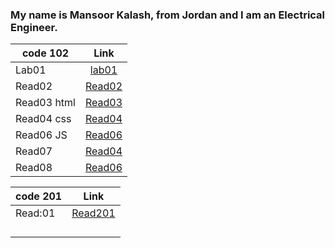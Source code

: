 
### My name is Mansoor Kalash, from Jordan and I am an Electrical Engineer.


| code 102      | Link                                                                        | 
| ------------- |:---------------------------------------------------------------------------:| 
| Lab01         |[lab01](https://mansoor-kalash.github.io/reading-notes/code-102d31/lab01)    | 
|  Read02       |[Read02](https://mansoor-kalash.github.io/reading-notes/code-102d31/Read02)  | 
|  Read03 html  |[Read03](https://mansoor-kalash.github.io/reading-notes/code-102d31/Read03)  |
| Read04 css    |[Read04](https://mansoor-kalash.github.io/reading-notes/code-102d31/Read04)  | 
| Read06 JS     |[Read06](https://mansoor-kalash.github.io/reading-notes/code-102d31/Read06)  |
| Read07        |[Read04](https://mansoor-kalash.github.io/reading-notes/code-102d31/Read07)  | 
| Read08        |[Read06](https://mansoor-kalash.github.io/reading-notes/code-102d31/Read08)  |
 


| code 201      | Link                                                                        | 
| ------------- |:---------------------------------------------------------------------------:| 
|   Read:01     |[Read201](https://mansoor-kalash.github.io/reading-notes/code-201d31/Read201)| 
|               |                                                                             | 
|               |                                                                             | 
|               |                                                                             | 
|               |                                                                             | 


